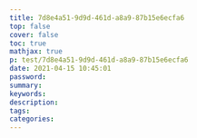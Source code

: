 ```yaml
---
title: 7d8e4a51-9d9d-461d-a8a9-87b15e6ecfa6
top: false
cover: false
toc: true
mathjax: true
p: test/7d8e4a51-9d9d-461d-a8a9-87b15e6ecfa6
date: 2021-04-15 10:45:01
password:
summary:
keywords:
description:
tags:
categories:
---
```

